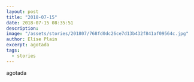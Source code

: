 ```yaml
---
layout: post
title: "2018-07-15"
date: 2018-07-15 08:35:51
description: 
image: "/assets/stories/201807/768fd0dc26ce7d13b432f841af09564c.jpg"
author: Elise Plain
excerpt: agotada
tags: 
  - stories
---
```


agotada
<p></p>
